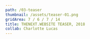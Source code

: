 ```yaml
---
path: /03-teaser
thumbnail: /assets/teaser-01.png
gridArea: 7 / 6 / 7 / 14
title: THENEXT.WEBSITE TEASER, 2018
collab: Charlotte Lucas
---
```


